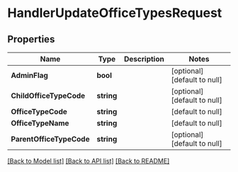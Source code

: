 # HandlerUpdateOfficeTypesRequest

## Properties
Name | Type | Description | Notes
------------ | ------------- | ------------- | -------------
**AdminFlag** | **bool** |  | [optional] [default to null]
**ChildOfficeTypeCode** | **string** |  | [optional] [default to null]
**OfficeTypeCode** | **string** |  | [default to null]
**OfficeTypeName** | **string** |  | [default to null]
**ParentOfficeTypeCode** | **string** |  | [optional] [default to null]

[[Back to Model list]](../README.md#documentation-for-models) [[Back to API list]](../README.md#documentation-for-api-endpoints) [[Back to README]](../README.md)


